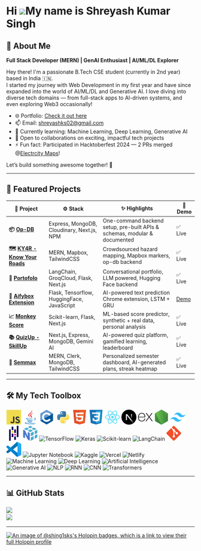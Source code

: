 Hi ![](https://user-images.githubusercontent.com/18350557/176309783-0785949b-9127-417c-8b55-ab5a4333674e.gif)My name is Shreyash Kumar Singh
============================================================================================================================================

## 👋 About Me

**Full Stack Developer (MERN) | GenAI Enthusiast | AI/ML/DL Explorer**

Hey there! I'm a passionate B.Tech CSE student (currently in 2nd year) based in India 🇮🇳.  
I started my journey with Web Development in my first year and have since expanded into the world of AI/ML/DL and Generative AI. I love diving into diverse tech domains — from full-stack apps to AI-driven systems, and even exploring Web3 occasionally!

- 🌐 Portfolio: [Check it out here](https://portofolo-sigma.vercel.app/)
- 📫 Email: [shreyashks02@gmail.com](mailto:shreyashks02@gmail.com)
- 🧠 Currently learning: Machine Learning, Deep Learning, Generative AI
- 🤝 Open to collaborations on exciting, impactful tech projects
- ⚡ Fun fact: Participated in Hacktoberfest 2024 — 2 PRs merged @[Electrcity Maps](https://github.com/electricitymaps/electricitymaps-contrib#readme)!

Let’s build something awesome together! 🚀
  
---

## 🚀 Featured Projects  

| 🚨 Project | ⚙️ Stack | ✨ Highlights | 🔗 Demo |
|-----------|----------|---------------|---------|
| **📦 [Op-DB](https://op-db-docs.vercel.app/)** | Express, MongoDB, Cloudinary, Next.js, NPM | One-command backend setup, pre-built APIs & schemas, modular & documented | ✅ Live |
| **🗺️ [KY4R - Know Your Roads](https://ky4r.vercel.app/)** | MERN, Mapbox, TailwindCSS | Crowdsourced hazard mapping, Mapbox markers, op-db backend | ✅ Live |
| **🧠 [Portofolo](https://portofolo-sigma.vercel.app/)** | LangChain, GroqCloud, Flask, Next.js | Conversational portfolio, LLM powered, Hugging Face backend | ✅ Live |
| **🧩 [Aifybox Extension](https://github.com/shing1Sks/Aifybox-extension)** | Flask, Tensorflow, HuggingFace, JavaScript | AI-powered text prediction Chrome extension, LSTM + GRU | [Demo](https://www.linkedin.com/posts/shreyash-shing1_heloo-everyone-delighted-to-share-updates-activity-7295652941242253312-asoc) |
| **📈 [Monkey Score](https://monkeyscore.vercel.app/)** | Scikit-learn, Flask, Next.js | ML-based score predictor, synthetic + real data, personal analysis | ✅ Live |
| **📚 [QuizUp - SkillUp](https://quizup-skillup.vercel.app/)** | Next.js, Express, MongoDB, Gemini AI | AI-powered quiz platform, gamified learning, leaderboard | ✅ Live |
| **📅 [Semmax](https://semmax.in/)** | MERN, Clerk, MongoDB, TailwindCSS | Personalized semester dashboard, AI-generated plans, streak heatmap | ✅ Live |

---

## 🛠️ My Tech Toolbox  
<p align="left">
  <!-- Languages -->
  <img src="https://github.com/devicons/devicon/blob/master/icons/javascript/javascript-original.svg" width="40" title="JavaScript"/>
  <img src="https://github.com/devicons/devicon/blob/master/icons/java/java-original.svg" width="40" title="Java"/>
  <img src="https://github.com/devicons/devicon/blob/master/icons/c/c-original.svg" width="40" title="C"/>
  <img src="https://github.com/devicons/devicon/blob/master/icons/python/python-original.svg" width="40" title="Python"/>
  <img src="https://github.com/devicons/devicon/blob/master/icons/html5/html5-original.svg" width="40" title="HTML"/>
  <img src="https://github.com/devicons/devicon/blob/master/icons/css3/css3-original.svg" width="40" title="CSS"/>

  <!-- Frontend & Backend Technologies -->
  <img src="https://github.com/devicons/devicon/blob/master/icons/react/react-original.svg" width="40" title="React.js"/>
  <img src="https://github.com/devicons/devicon/blob/master/icons/nextjs/nextjs-original.svg" width="40" title="Next.js"/>
  <img src="https://github.com/devicons/devicon/blob/master/icons/express/express-original.svg" width="40" title="Express.js"/>
  <img src="https://github.com/devicons/devicon/blob/master/icons/nodejs/nodejs-original.svg" width="40" title="Node.js"/>
  <img src="https://github.com/devicons/devicon/blob/master/icons/tailwindcss/tailwindcss-original.svg" width="40" title="Tailwind CSS"/>

  <!-- Python Libraries -->
  <img src="https://github.com/devicons/devicon/blob/master/icons/pandas/pandas-original.svg" width="40" title="Pandas"/>
  <img src="https://github.com/devicons/devicon/blob/master/icons/numpy/numpy-original.svg" width="40" title="NumPy"/>
  <img src="https://cdn.jsdelivr.net/gh/devicons/devicon/icons/tensorflow/tensorflow-original.svg" width="40" title="TensorFlow"/>
  <img src="https://upload.wikimedia.org/wikipedia/commons/a/ae/Keras_logo.svg" width="40" title="Keras"/>

  <!-- ML / AI Tools -->
  <img src="https://scikit-learn.org/stable/_static/scikit-learn-logo-small.png" width="40" title="Scikit-learn"/>
  <img src="https://avatars.githubusercontent.com/u/137239634?s=200&v=4" width="40" title="LangChain"/>

  <!-- Tools -->
  <img src="https://github.com/devicons/devicon/blob/master/icons/git/git-original.svg" width="40" title="Git"/>
  <img src="https://github.com/devicons/devicon/blob/master/icons/vscode/vscode-original.svg" width="40" title="VSCode"/>
  <img src="https://cdn.icon-icons.com/icons2/2107/PNG/512/file_type_jupyter_icon_130494.png" width="40" title="Jupyter Notebook"/>
  <img src="https://www.vectorlogo.zone/logos/kaggle/kaggle-icon.svg" width="40" title="Kaggle"/>

  <!-- Hosting -->
  <img src="https://www.vectorlogo.zone/logos/vercel/vercel-icon.svg" width="40" title="Vercel"/>
  <img src="https://www.vectorlogo.zone/logos/netlify/netlify-icon.svg" width="40" title="Netlify"/>

  <!-- Concepts (with alt icons or labels) -->
  <img src="https://cdn-icons-png.flaticon.com/512/10237/10237470.png" width="40" title="Machine Learning"/>
  <img src="https://cdn-icons-png.flaticon.com/512/7859/7859205.png" width="40" title="Deep Learning"/>
  <img src="https://cdn-icons-png.flaticon.com/512/4370/4370943.png" width="40" title="Artificial Intelligence"/>
  <img src="https://cdn-icons-png.flaticon.com/512/4080/4080529.png" width="40" title="Generative AI"/>
  <img src="https://cdn-icons-png.flaticon.com/512/3771/3771432.png" width="40" title="NLP"/>
  <img src="https://cdn-icons-png.flaticon.com/512/7497/7497570.png" width="40" title="RNN"/>
  <img src="https://cdn-icons-png.flaticon.com/512/2965/2965567.png" width="40" title="CNN"/>
  <img src="https://cdn-icons-png.flaticon.com/512/10028/10028157.png" width="40" title="Transformers"/>
</p>


---
## 📊 GitHub Stats

![](https://github-readme-stats.vercel.app/api?username=shing1Sks&theme=tokyonight&hide_border=false&count_private=true&show_icons=true)  
![](https://github-readme-stats.vercel.app/api/top-langs/?username=shing1Sks&theme=tokyonight&hide_border=false&layout=compact)

---
[![An image of @shing1sks's Holopin badges, which is a link to view their full Holopin profile](https://holopin.me/shing1sks)](https://holopin.io/@shing1sks)
